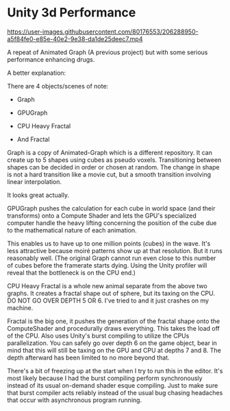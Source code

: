 # Unity 3d Performance


https://user-images.githubusercontent.com/80176553/206288950-a5f84fe0-e85e-40e2-9e38-da1de25deec7.mp4

A repeat of Animated Graph (A previous project) but with some serious performance enhancing drugs.

A better explanation:

There are 4 objects/scenes of note:

- Graph

- GPUGraph

- CPU Heavy Fractal

- And Fractal

Graph is a copy of Animated-Graph which is a different repository. It can create up to 5 shapes using cubes as pseudo voxels. Transitioning between shapes can be decided in order or chosen at random. The change in shape is not a hard transition like a movie cut, but a smooth transition involving linear interpolation.

It looks great actually.

GPUGraph pushes the calculation for each cube in world space (and their transforms) onto a Compute Shader and lets the GPU's specialized computer handle the heavy lifting concerning the position of the cube due to the mathematical nature of each animation.

This enables us to have up to one million points (cubes) in the wave. It's less attractive because moiré patterns show up at that resolution. But it runs reasonably well. (The original Graph cannot run even close to this number of cubes before the framerate starts dying. Using the Unity profiler will reveal that the bottleneck is on the CPU end.)

CPU Heavy Fractal is a whole new animal separate from the above two graphs. It creates a fractal shape out of sphere, but its taxing on the CPU. DO NOT GO OVER DEPTH 5 OR 6. I've tried to and it just crashes on my machine.

Fractal is the big one, it pushes the generation of the fractal shape onto the ComputeShader and procedurally draws everything. This takes the load off of the CPU.
Also uses Unity's burst compiling to utilize the CPUs parallelization. You can safely go over depth 6 on the game object, bear in mind that this will still be taxing on the GPU and CPU at depths 7 and 8. The depth afterward has been limited to no more beyond that.

There's a bit of freezing up at the start when I try to run this in the editor. It's most likely because I had the burst compiling perform synchronously instead of its usual on-demand shader esque compiling. Just to make sure that burst compiler acts reliably instead of the usual bug chasing headaches that occur with asynchronous program running.
